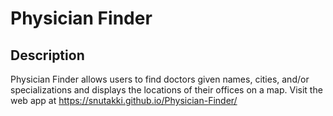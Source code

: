 # Physician Finder #

## Description
Physician Finder allows users to find doctors given names, cities, and/or specializations and displays the locations of their offices on a map. Visit the web app at https://snutakki.github.io/Physician-Finder/

